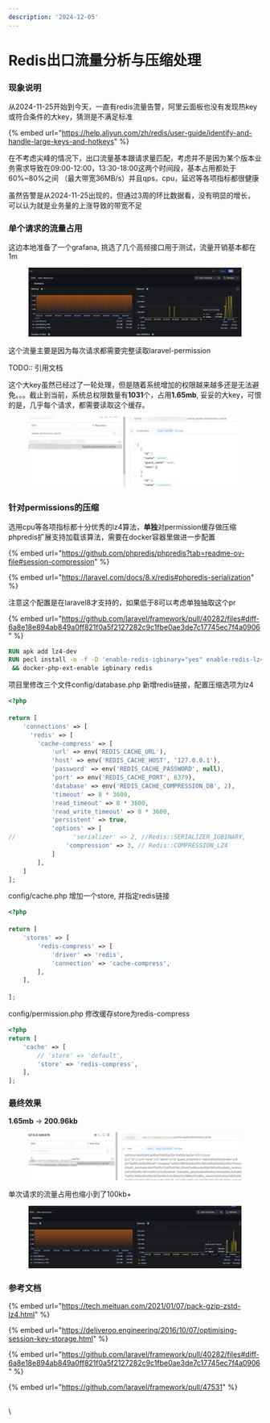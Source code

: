 ```yaml
---
description: '2024-12-05'
---
```


# Redis出口流量分析与压缩处理

### 现象说明

从2024-11-25开始到今天，一直有redis流量告警，阿里云面板也没有发现热key或符合条件的大key，猜测是不满足标准

{% embed url="https://help.aliyun.com/zh/redis/user-guide/identify-and-handle-large-keys-and-hotkeys" %}

在不考虑尖峰的情况下，出口流量基本跟请求量匹配，考虑并不是因为某个版本业务需求导致在09:00-12:00，13:30-18:00这两个时间段，基本占用都处于60%\~80%之间 （最大带宽36MB/s）并且qps，cpu，延迟等各项指标都很健康

虽然告警是从2024-11-25出现的，但通过3周的环比数据看，没有明显的增长，可以认为就是业务量的上涨导致的带宽不足

### 单个请求的流量占用

这边本地准备了一个grafana, 挑选了几个高频接口用于测试，流量开销基本都在1m

<figure><img src="../.gitbook/assets/image (1).png" alt=""><figcaption></figcaption></figure>

这个流量主要是因为每次请求都需要完整读取laravel-permission

TODO:: 引用文档

这个大key虽然已经过了一轮处理，但是随着系统增加的权限越来越多还是无法避免。。。截止到当前，系统总权限数量有**1031**个，占用**1.65mb**, 妥妥的大key，可恨的是，几乎每个请求，都需要读取这个缓存。

<figure><img src="../.gitbook/assets/image (2).png" alt=""><figcaption></figcaption></figure>

### 针对permissions的压缩

选用cpu等各项指标都十分优秀的lz4算法，**单独**对permission缓存做压缩phpredis扩展支持加载该算法，需要在docker容器里做进一步配置

{% embed url="https://github.com/phpredis/phpredis?tab=readme-ov-file#session-compression" %}

{% embed url="https://laravel.com/docs/8.x/redis#phpredis-serialization" %}

注意这个配置是在laravel8才支持的，如果低于8可以考虑单独抽取这个pr

{% embed url="https://github.com/laravel/framework/pull/40282/files#diff-6a8e18e894ab849a0ff821f0a5f2127282c9c1fbe0ae3de7c17745ec7f4a0906" %}

```dockerfile
RUN apk add lz4-dev
RUN pecl install -o -f -D 'enable-redis-igbinary="yes" enable-redis-lz4="yes"' igbinary redis \
 && docker-php-ext-enable igbinary redis 
```

项目里修改三个文件config/database.php 新增redis链接，配置压缩选项为lz4

```php
<?php

return [
    'connections' => [
      'redis' => [
        'cache-compress' => [
            'url' => env('REDIS_CACHE_URL'),
            'host' => env('REDIS_CACHE_HOST', '127.0.0.1'),
            'password' => env('REDIS_CACHE_PASSWORD', null),
            'port' => env('REDIS_CACHE_PORT', 6379),
            'database' => env('REDIS_CACHE_COMPRESSION_DB', 2),
            'timeout' => 8 * 3600,
            'read_timeout' => 8 * 3600,
            'read_write_timeout' => 8 * 3600,
            'persistent' => true,
            'options' => [
//                'serializer' => 2, //Redis::SERIALIZER_IGBINARY,
                'compression' => 3, // Redis::COMPRESSION_LZ4
            ]
        ],
    ]
];
```

config/cache.php 增加一个store, 并指定redis链接

```php
<?php

return [   
    'stores' => [
        'redis-compress' => [
            'driver' => 'redis',
            'connection' => 'cache-compress',
        ],
    ],

];
```

config/permission.php 修改缓存store为redis-compress

```php
<?php
return [
    'cache' => [
        // 'store' => 'default',
        'store' => 'redis-compress',
    ],
];
```

### 最终效果

**1.65mb** -> **200.96kb**

<figure><img src="../.gitbook/assets/image (3).png" alt=""><figcaption></figcaption></figure>

单次请求的流量占用也缩小到了100kb+

<figure><img src="../.gitbook/assets/image (4).png" alt=""><figcaption></figcaption></figure>

### 参考文档

{% embed url="https://tech.meituan.com/2021/01/07/pack-gzip-zstd-lz4.html" %}

{% embed url="https://deliveroo.engineering/2016/10/07/optimising-session-key-storage.html" %}

{% embed url="https://github.com/laravel/framework/pull/40282/files#diff-6a8e18e894ab849a0ff821f0a5f2127282c9c1fbe0ae3de7c17745ec7f4a0906" %}

{% embed url="https://github.com/laravel/framework/pull/47531" %}

\
\

